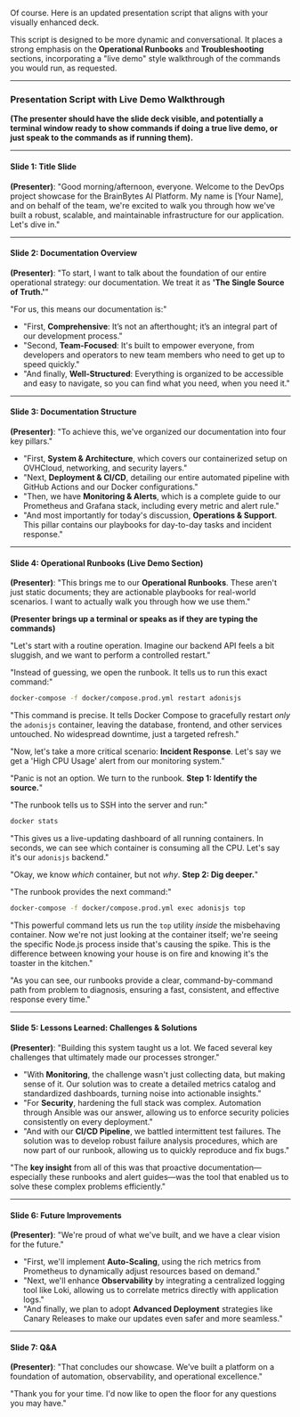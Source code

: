 Of course. Here is an updated presentation script that aligns with your visually enhanced deck.

This script is designed to be more dynamic and conversational. It places a strong emphasis on the **Operational Runbooks** and **Troubleshooting** sections, incorporating a "live demo" style walkthrough of the commands you would run, as requested.

---

### **Presentation Script with Live Demo Walkthrough**

**(The presenter should have the slide deck visible, and potentially a terminal window ready to show commands if doing a true live demo, or just speak to the commands as if running them).**

---

#### **Slide 1: Title Slide**

**(Presenter)**: "Good morning/afternoon, everyone. Welcome to the DevOps project showcase for the BrainBytes AI Platform. My name is [Your Name], and on behalf of the team, we're excited to walk you through how we've built a robust, scalable, and maintainable infrastructure for our application. Let's dive in."

---

#### **Slide 2: Documentation Overview**

**(Presenter)**: "To start, I want to talk about the foundation of our entire operational strategy: our documentation. We treat it as **'The Single Source of Truth.'**"

"For us, this means our documentation is:"
*   "First, **Comprehensive**: It’s not an afterthought; it’s an integral part of our development process."
*   "Second, **Team-Focused**: It's built to empower everyone, from developers and operators to new team members who need to get up to speed quickly."
*   "And finally, **Well-Structured**: Everything is organized to be accessible and easy to navigate, so you can find what you need, when you need it."

---

#### **Slide 3: Documentation Structure**

**(Presenter)**: "To achieve this, we've organized our documentation into four key pillars."

*   "First, **System & Architecture**, which covers our containerized setup on OVHCloud, networking, and security layers."
*   "Next, **Deployment & CI/CD**, detailing our entire automated pipeline with GitHub Actions and our Docker configurations."
*   "Then, we have **Monitoring & Alerts**, which is a complete guide to our Prometheus and Grafana stack, including every metric and alert rule."
*   "And most importantly for today's discussion, **Operations & Support**. This pillar contains our playbooks for day-to-day tasks and incident response."

---

#### **Slide 4: Operational Runbooks (Live Demo Section)**

**(Presenter)**: "This brings me to our **Operational Runbooks**. These aren't just static documents; they are actionable playbooks for real-world scenarios. I want to actually walk you through how we use them."

**(Presenter brings up a terminal or speaks as if they are typing the commands)**

"Let's start with a routine operation. Imagine our backend API feels a bit sluggish, and we want to perform a controlled restart."

"Instead of guessing, we open the runbook. It tells us to run this exact command:"

```bash
docker-compose -f docker/compose.prod.yml restart adonisjs
```

"This command is precise. It tells Docker Compose to gracefully restart *only* the `adonisjs` container, leaving the database, frontend, and other services untouched. No widespread downtime, just a targeted refresh."

"Now, let's take a more critical scenario: **Incident Response**. Let's say we get a 'High CPU Usage' alert from our monitoring system."

"Panic is not an option. We turn to the runbook. **Step 1: Identify the source.**"

"The runbook tells us to SSH into the server and run:"

```bash
docker stats
```
"This gives us a live-updating dashboard of all running containers. In seconds, we can see which container is consuming all the CPU. Let's say it's our `adonisjs` backend."

"Okay, we know *which* container, but not *why*. **Step 2: Dig deeper.**"

"The runbook provides the next command:"

```bash
docker-compose -f docker/compose.prod.yml exec adonisjs top
```

"This powerful command lets us run the `top` utility *inside* the misbehaving container. Now we're not just looking at the container itself; we're seeing the specific Node.js process inside that's causing the spike. This is the difference between knowing your house is on fire and knowing it's the toaster in the kitchen."

"As you can see, our runbooks provide a clear, command-by-command path from problem to diagnosis, ensuring a fast, consistent, and effective response every time."

---

#### **Slide 5: Lessons Learned: Challenges & Solutions**

**(Presenter)**: "Building this system taught us a lot. We faced several key challenges that ultimately made our processes stronger."

*   "With **Monitoring**, the challenge wasn't just collecting data, but making sense of it. Our solution was to create a detailed metrics catalog and standardized dashboards, turning noise into actionable insights."
*   "For **Security**, hardening the full stack was complex. Automation through Ansible was our answer, allowing us to enforce security policies consistently on every deployment."
*   "And with our **CI/CD Pipeline**, we battled intermittent test failures. The solution was to develop robust failure analysis procedures, which are now part of our runbook, allowing us to quickly reproduce and fix bugs."

"The **key insight** from all of this was that proactive documentation—especially these runbooks and alert guides—was the tool that enabled us to solve these complex problems efficiently."

---

#### **Slide 6: Future Improvements**

**(Presenter)**: "We're proud of what we've built, and we have a clear vision for the future."

*   "First, we'll implement **Auto-Scaling**, using the rich metrics from Prometheus to dynamically adjust resources based on demand."
*   "Next, we'll enhance **Observability** by integrating a centralized logging tool like Loki, allowing us to correlate metrics directly with application logs."
*   "And finally, we plan to adopt **Advanced Deployment** strategies like Canary Releases to make our updates even safer and more seamless."

---

#### **Slide 7: Q&A**

**(Presenter)**: "That concludes our showcase. We’ve built a platform on a foundation of automation, observability, and operational excellence."

"Thank you for your time. I'd now like to open the floor for any questions you may have."